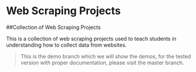 # Web Scraping Projects

##Collection of Web Scraping Projects

This is a collection of web scraping projects used to teach students in understanding how to collect data from websites.

> This is the demo branch which we will show the demos, for the tested version with proper documentation, please visit the master branch.



